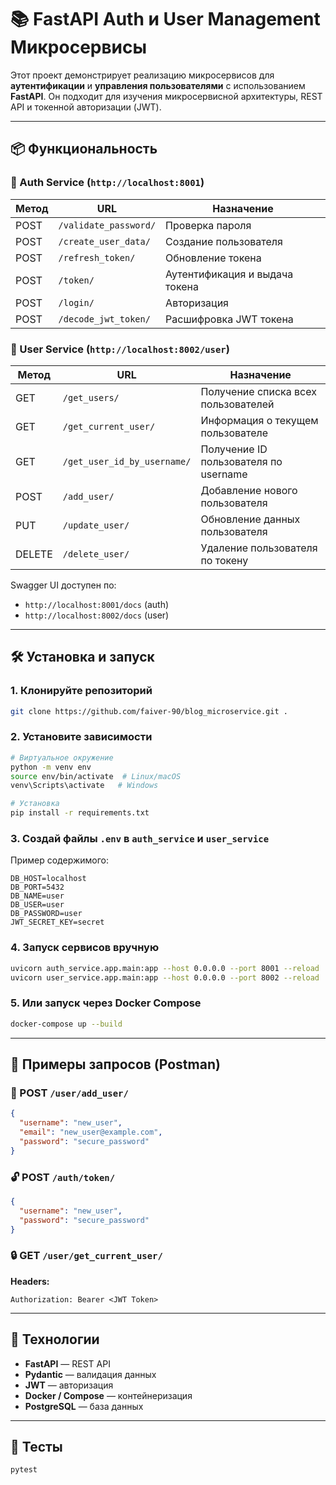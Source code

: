 # 📚 FastAPI Auth и User Management Микросервисы

Этот проект демонстрирует реализацию микросервисов для **аутентификации** и **управления пользователями** с использованием **FastAPI**. Он подходит для изучения микросервисной архитектуры, REST API и токенной авторизации (JWT).

---

## 📦 Функциональность

### 🔐 Auth Service (`http://localhost:8001`)
| Метод | URL                        | Назначение                          |
|--------|----------------------------|-------------------------------------|
| POST   | `/validate_password/`     | Проверка пароля                     |
| POST   | `/create_user_data/`      | Создание пользователя               |
| POST   | `/refresh_token/`         | Обновление токена                   |
| POST   | `/token/`                 | Аутентификация и выдача токена      |
| POST   | `/login/`                 | Авторизация                         |
| POST   | `/decode_jwt_token/`      | Расшифровка JWT токена              |

### 📅 User Service (`http://localhost:8002/user`)
| Метод  | URL                                   | Назначение                             |
|--------|----------------------------------------|----------------------------------------|
| GET    | `/get_users/`                         | Получение списка всех пользователей    |
| GET    | `/get_current_user/`                  | Информация о текущем пользователе      |
| GET    | `/get_user_id_by_username/`           | Получение ID пользователя по username  |
| POST   | `/add_user/`                          | Добавление нового пользователя         |
| PUT    | `/update_user/`                       | Обновление данных пользователя         |
| DELETE | `/delete_user/`                       | Удаление пользователя по токену        |

Swagger UI доступен по:
- `http://localhost:8001/docs` (auth)
- `http://localhost:8002/docs` (user)

---

## 🛠️ Установка и запуск

### 1. Клонируйте репозиторий
```bash
git clone https://github.com/faiver-90/blog_microservice.git .
```

### 2. Установите зависимости
```bash
# Виртуальное окружение
python -m venv env
source env/bin/activate  # Linux/macOS
venv\Scripts\activate   # Windows

# Установка
pip install -r requirements.txt
```

### 3. Создай файлы `.env` в `auth_service` и `user_service`
Пример содержимого:
```env
DB_HOST=localhost
DB_PORT=5432
DB_NAME=user
DB_USER=user
DB_PASSWORD=user
JWT_SECRET_KEY=secret
```

### 4. Запуск сервисов вручную
```bash
uvicorn auth_service.app.main:app --host 0.0.0.0 --port 8001 --reload
uvicorn user_service.app.main:app --host 0.0.0.0 --port 8002 --reload
```

### 5. Или запуск через Docker Compose
```bash
docker-compose up --build
```

---

## 🔗 Примеры запросов (Postman)

### 🔑 POST `/user/add_user/`
```json
{
  "username": "new_user",
  "email": "new_user@example.com",
  "password": "secure_password"
}
```

### 🔓 POST `/auth/token/`
```json
{
  "username": "new_user",
  "password": "secure_password"
}
```

### 🔒 GET `/user/get_current_user/`
**Headers:**
```
Authorization: Bearer <JWT Token>
```

---

## 📙 Технологии
- **FastAPI** — REST API
- **Pydantic** — валидация данных
- **JWT** — авторизация
- **Docker / Compose** — контейнеризация
- **PostgreSQL** — база данных

---

## 🧪 Тесты
```bash
pytest
```

